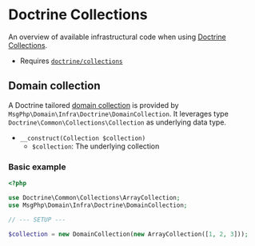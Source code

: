 # Doctrine Collections

An overview of available infrastructural code when using [Doctrine Collections](http://www.doctrine-project.org/projects/collections.html).

- Requires [`doctrine/collections`](https://packagist.org/packages/doctrine/collections)

## Domain collection

A Doctrine tailored [domain collection](../ddd/collections.md) is provided by `MsgPhp\Domain\Infra\Doctrine\DomainCollection`.
It leverages type `Doctrine\Common\Collections\Collection` as underlying data type.

- `__construct(Collection $collection)`
    - `$collection`: The underlying collection

### Basic example

```php
<?php

use Doctrine\Common\Collections\ArrayCollection;
use MsgPhp\Domain\Infra\Doctrine\DomainCollection;

// --- SETUP ---

$collection = new DomainCollection(new ArrayCollection([1, 2, 3]));
```
